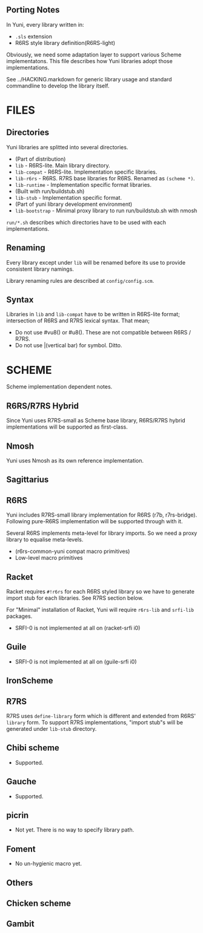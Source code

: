 Porting Notes
-------------

In Yuni, every library written in:

* `.sls` extension
* R6RS style library definition(R6RS-light)

Obviously, we need some adaptation layer to support various Scheme implementatons. This file describes how Yuni libraries adopt those implementations.

See ../HACKING.markdown for generic library usage and standard commandline to develop the library itself.

FILES
=====

Directories
-----------

Yuni libraries are splitted into several directories.

* (Part of distribution)
 * `lib` - R6RS-lite. Main library directory.
 * `lib-compat` - R6RS-lite. Implementation specific libraries.
 * `lib-r6rs` - R6RS. R7RS base libraries for R6RS. Renamed as `(scheme *)`.
 * `lib-runtime` - Implementation specific format libraries. 
* (Built with run/buildstub.sh)
 * `lib-stub` - Implementation specific format. 
* (Part of yuni library development environment)
 * `lib-bootstrap` - Minimal proxy library to run run/buildstub.sh with nmosh

`run/*.sh` describes which directories have to be used with each implementations.

Renaming
--------

Every library except under `lib` will be renamed before its use to provide consistent library namings. 

Library renaming rules are described at `config/config.scm`.

Syntax
------

Libraries in `lib` and `lib-compat` have to be written in R6RS-lite format; intersection of R6RS and R7RS lexical syntax. That mean;

* Do not use #vu8() or #u8(). These are not compatible between R6RS / R7RS.
* Do not use |(vertical bar) for symbol. Ditto.

SCHEME
======

Scheme implementation dependent notes.

R6RS/R7RS Hybrid
----------------

Since Yuni uses R7RS-small as Scheme base library, R6RS/R7RS hybrid implementations will be supported as first-class.

## Nmosh

Yuni uses Nmosh as its own reference implementation.

## Sagittarius

R6RS
----

Yuni includes R7RS-small library implementation for R6RS (r7b, r7rs-bridge). Following pure-R6RS implementation will be supported through with it.

Several R6RS implements meta-level for library imports. So we need a proxy library to equalise meta-levels.

* (r6rs-common-yuni compat macro primitives)
 * Low-level macro primitives

## Racket

Racket requires `#!r6rs` for each R6RS styled library so we have to generate import stub for each libraries. See R7RS section below.

For "Minimal" installation of Racket, Yuni will require `r6rs-lib` and `srfi-lib` packages. 

* SRFI-0 is not implemented at all on (racket-srfi i0)

## Guile

* SRFI-0 is not implemented at all on (guile-srfi i0)

## IronScheme

R7RS
----

R7RS uses `define-library` form which is different and extended from R6RS' `library` form. To support R7RS implementations, "import stub"s will be generated under `lib-stub` directory.

## Chibi scheme

* Supported.

## Gauche

* Supported.

## picrin

* Not yet. There is no way to specify library path.

## Foment

* No un-hygienic macro yet.

Others
------

## Chicken scheme

## Gambit

